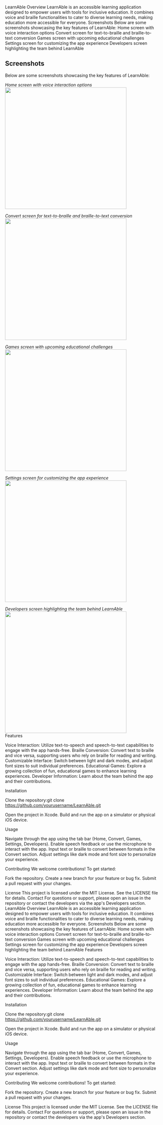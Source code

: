 LearnAble
Overview
LearnAble is an accessible learning application designed to empower users with tools for inclusive education. It combines voice and braille functionalities to cater to diverse learning needs, making education more accessible for everyone.
Screenshots
Below are some screenshots showcasing the key features of LearnAble:
Home screen with voice interaction options
Convert screen for text-to-braille and braille-to-text conversion
Games screen with upcoming educational challenges
Settings screen for customizing the app experience
Developers screen highlighting the team behind LearnAble
## Screenshots
Below are some screenshots showcasing the key features of LearnAble:

*Home screen with voice interaction options*
<img src="screenshots/HomeSection.png" width="400">  

*Convert screen for text-to-braille and braille-to-text conversion*
<img src="screenshots/ConvertSection.png" width="400">  

*Games screen with upcoming educational challenges*
<img src="screenshots/Games.png" width="400">  

*Settings screen for customizing the app experience*
<img src="screenshots/Settings.png" width="400">  

*Developers screen highlighting the team behind LearnAble*
<img src="screenshots/DevelopersSection.png" width="400">  
Features

Voice Interaction: Utilize text-to-speech and speech-to-text capabilities to engage with the app hands-free.
Braille Conversion: Convert text to braille and vice versa, supporting users who rely on braille for reading and writing.
Customizable Interface: Switch between light and dark modes, and adjust font sizes to suit individual preferences.
Educational Games: Explore a growing collection of fun, educational games to enhance learning experiences.
Developer Information: Learn about the team behind the app and their contributions.

Installation

Clone the repository:git clone https://github.com/yourusername/LearnAble.git


Open the project in Xcode.
Build and run the app on a simulator or physical iOS device.

Usage

Navigate through the app using the tab bar (Home, Convert, Games, Settings, Developers).
Enable speech feedback or use the microphone to interact with the app.
Input text or braille to convert between formats in the Convert section.
Adjust settings like dark mode and font size to personalize your experience.

Contributing
We welcome contributions! To get started:

Fork the repository.
Create a new branch for your feature or bug fix.
Submit a pull request with your changes.

License
This project is licensed under the MIT License. See the LICENSE file for details.
Contact
For questions or support, please open an issue in the repository or contact the developers via the app's Developers section.
LearnAble
Overview
LearnAble is an accessible learning application designed to empower users with tools for inclusive education. It combines voice and braille functionalities to cater to diverse learning needs, making education more accessible for everyone.
Screenshots
Below are some screenshots showcasing the key features of LearnAble:
Home screen with voice interaction options
Convert screen for text-to-braille and braille-to-text conversion
Games screen with upcoming educational challenges
Settings screen for customizing the app experience
Developers screen highlighting the team behind LearnAble
Features

Voice Interaction: Utilize text-to-speech and speech-to-text capabilities to engage with the app hands-free.
Braille Conversion: Convert text to braille and vice versa, supporting users who rely on braille for reading and writing.
Customizable Interface: Switch between light and dark modes, and adjust font sizes to suit individual preferences.
Educational Games: Explore a growing collection of fun, educational games to enhance learning experiences.
Developer Information: Learn about the team behind the app and their contributions.

Installation

Clone the repository:git clone https://github.com/yourusername/LearnAble.git


Open the project in Xcode.
Build and run the app on a simulator or physical iOS device.

Usage

Navigate through the app using the tab bar (Home, Convert, Games, Settings, Developers).
Enable speech feedback or use the microphone to interact with the app.
Input text or braille to convert between formats in the Convert section.
Adjust settings like dark mode and font size to personalize your experience.

Contributing
We welcome contributions! To get started:

Fork the repository.
Create a new branch for your feature or bug fix.
Submit a pull request with your changes.

License
This project is licensed under the MIT License. See the LICENSE file for details.
Contact
For questions or support, please open an issue in the repository or contact the developers via the app's Developers section.
